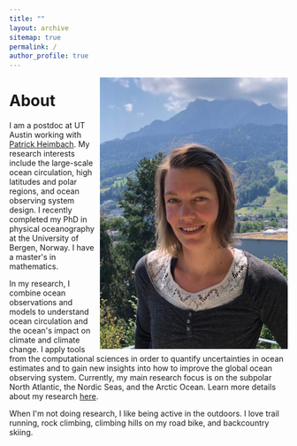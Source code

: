 ```yaml
---
title: ""
layout: archive
sitemap: true
permalink: /
author_profile: true
---
```


<img src="/assets/images/NoraLoose.JPG" width="340px" alt="Nora Loose" align="right" />

# About

I am a postdoc at UT Austin working with [Patrick Heimbach](https://heimbach.wordpress.com/). My research interests include the large-scale ocean circulation, high latitudes and polar regions, and ocean observing system design.
I recently completed my PhD in physical oceanography at the University of Bergen, Norway. I have a master's in mathematics.

In my research, I combine ocean observations and models to understand ocean circulation and the ocean's impact on climate and climate change.
I apply tools from the computational sciences in order to quantify uncertainties in ocean estimates and to gain new insights into how to improve the global ocean observing system.
Currently, my main research focus is on the subpolar North Atlantic, the Nordic Seas, and the Arctic Ocean.
Learn more details about my research [here](/research/).

When I'm not doing research, I like being active in the outdoors. I love trail running, rock climbing, climbing hills on my road bike, and backcountry skiing.

